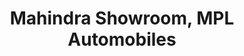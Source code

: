 ---
title: "Mahindra Showroom, MPL Automobiles"
url: /chennai/mahindra-showroom-mpl-automobiles/
shop: Autohaus
---